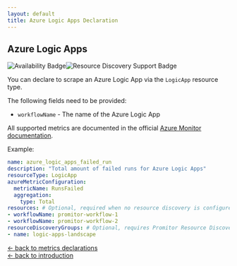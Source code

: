 ```yaml
---
layout: default
title: Azure Logic Apps Declaration
---
```


## Azure Logic Apps

![Availability Badge](https://img.shields.io/badge/Available%20Starting-v2.0-green.svg)![Resource Discovery Support Badge](https://img.shields.io/badge/Support%20for%20Resource%20Discovery-Yes-green.svg)

You can declare to scrape an Azure Logic App via the `LogicApp`
resource type.

The following fields need to be provided:

- `workflowName` - The name of the Azure Logic App

All supported metrics are documented in the official [Azure Monitor documentation](https://docs.microsoft.com/en-us/azure/azure-monitor/platform/metrics-supported#microsoftlogicworkflows).

Example:

```yaml
name: azure_logic_apps_failed_run
description: "Total amount of failed runs for Azure Logic Apps"
resourceType: LogicApp
azureMetricConfiguration:
  metricName: RunsFailed
  aggregation:
    type: Total
resources: # Optional, required when no resource discovery is configured
- workflowName: promitor-workflow-1
- workflowName: promitor-workflow-2
resourceDiscoveryGroups: # Optional, requires Promitor Resource Discovery agent (https://promitor.io/concepts/how-it-works#using-resource-discovery)
- name: logic-apps-landscape
```

<!-- markdownlint-disable MD033 -->
[&larr; back to metrics declarations](/configuration/v2.x/metrics)<br />
[&larr; back to introduction](/)
<!-- markdownlint-enable -->
